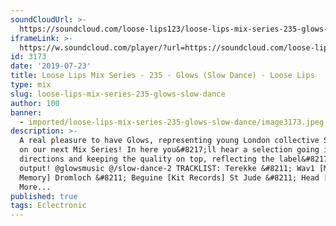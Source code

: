 ```yaml
---
soundCloudUrl: >-
  https://soundcloud.com/loose-lips123/loose-lips-mix-series-235-glows-slow-dance
iframeLink: >-
  https://w.soundcloud.com/player/?url=https://soundcloud.com/loose-lips123/loose-lips-mix-series-235-glows-slow-dance&color=00aabb&auto_play=false&hide_related=false&show_comments=true&show_user=true&show_reposts=false
id: 3173
date: '2019-07-23'
title: Loose Lips Mix Series - 235 - Glows (Slow Dance) - Loose Lips
type: mix
slug: loose-lips-mix-series-235-glows-slow-dance
author: 100
banner:
  - imported/loose-lips-mix-series-235-glows-slow-dance/image3173.jpeg
description: >-
  A real pleasure to have Glows, representing young London collective Slow Dance
  on our next Mix Series! In here you&#8217;ll hear a selection going in many
  directions and keeping the quality on top, reflecting the label&#8217;s
  output! @glowsmusic @/slow-dance-2 TRACKLIST: Terekke &#8211; Wav1 [Music Is
  Memory] Dromloch &#8211; Beguine [Kit Records] St Jude &#8211; Head [...]Read
  More...
published: true
tags: Eclectronic
---
```

